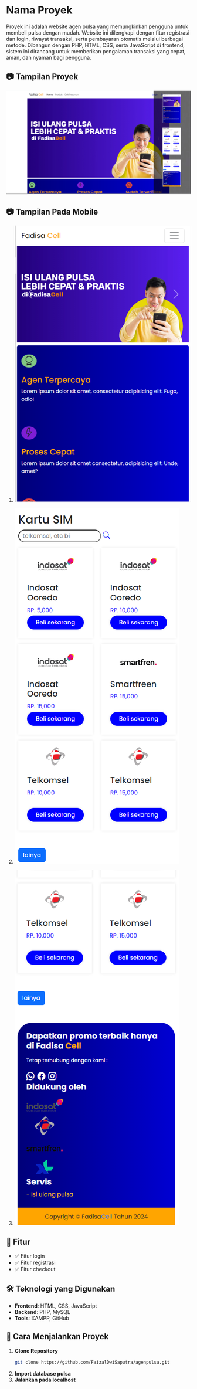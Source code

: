 # Nama Proyek
Proyek ini adalah website agen pulsa yang memungkinkan pengguna untuk membeli pulsa dengan mudah. Website ini dilengkapi dengan fitur registrasi dan login, riwayat transaksi, serta pembayaran otomatis melalui berbagai metode. Dibangun dengan PHP, HTML, CSS, serta JavaScript di frontend, sistem ini dirancang untuk memberikan pengalaman transaksi yang cepat, aman, dan nyaman bagi pengguna.
## 📷 Tampilan Proyek
![Tampilan Proyek](hasil/pulsa.jpg)

## 📷 Tampilan Pada Mobile
1. ![Mobile 1](hasil/3.png)
   
2. ![Mobile 2](hasil/1.png)
   
3. ![Mobile 3](hasil/2.png)

## 📌 Fitur
- ✅ Fitur login
- ✅ Fitur registrasi
- ✅ Fitur checkout

## 🛠️ Teknologi yang Digunakan
- **Frontend**: HTML, CSS, JavaScript  
- **Backend**: PHP, MySQL  
- **Tools**: XAMPP, GitHub  

## 🚀 Cara Menjalankan Proyek
1. **Clone Repository**
   ```sh
   git clone https://github.com/FaizalDwiSaputra/agenpulsa.git
2. **Import database pulsa**
3. **Jalankan pada localhost**
